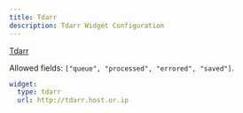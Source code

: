 ```yaml
---
title: Tdarr
description: Tdarr Widget Configuration
---
```


[Tdarr](https://github.com/HaveAGitGat/Tdarr)

Allowed fields: `["queue", "processed", "errored", "saved"]`.

```yaml
widget:
  type: tdarr
  url: http://tdarr.host.or.ip
```
